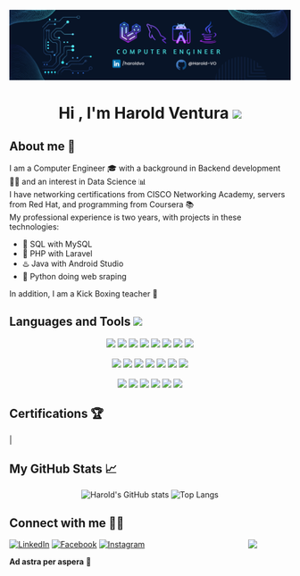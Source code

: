 [![ProfileBanner](https://github.com/Harold-VO/Harold-VO/blob/main/banner_haroldvo.png)](https://github.com/Harold-VO)
<h1 align="center"><b>Hi , I'm Harold Ventura </b><img src="https://media.giphy.com/media/hvRJCLFzcasrR4ia7z/giphy.gif" width="35"></h1>

## About me 📖
I am a Computer Engineer 🎓 with a background in Backend development 👨‍💻 and an interest in Data Science 📊 <br/>
I have networking certifications from CISCO Networking Academy, servers from Red Hat, and programming from Coursera 📚 <br/>
My professional experience is two years, with projects in these technologies:
<ul>
	<li>🐬 SQL with MySQL</li>
	<li>🐘 PHP with Laravel</li>
	<li>♨️ Java with Android Studio</li>
	<li>🐍 Python doing web sraping</li>
</ul>
In addition, I am a Kick Boxing teacher 🥊</p>

<h2> Languages and Tools <img src = "https://media2.giphy.com/media/QssGEmpkyEOhBCb7e1/giphy.gif?cid=ecf05e47a0n3gi1bfqntqmob8g9aid1oyj2wr3ds3mg700bl&rid=giphy.gif" width = 32px> </h2>
<div align="center">
	<code><img src="https://skillicons.dev/icons?i=html"></code>
	<code><img src="https://skillicons.dev/icons?i=css"></code>
	<code><img src="https://skillicons.dev/icons?i=js"></code>
	<code><img src="https://skillicons.dev/icons?i=php"></code>
	<code><img src="https://skillicons.dev/icons?i=mysql"></code>
	<code><img src="https://skillicons.dev/icons?i=java"></code>
	<code><img src="https://skillicons.dev/icons?i=python"></code>
	<code><img src="https://skillicons.dev/icons?i=cpp"></code>
	<br><br>
	<code><img src="https://skillicons.dev/icons?i=laravel"></code>
	<code><img src="https://skillicons.dev/icons?i=androidstudio"></code>
	<code><img src="https://skillicons.dev/icons?i=anaconda"></code>
	<code><img src="https://skillicons.dev/icons?i=arduino"></code>
	<code><img src="https://skillicons.dev/icons?i=postman"></code>
	<code><img src="https://skillicons.dev/icons?i=git"></code>
	<code><img src="https://skillicons.dev/icons?i=github"></code>
	<br><br>
	<code><img src="https://skillicons.dev/icons?i=windows"></code>
	<code><img src="https://skillicons.dev/icons?i=linux"></code>
	<code><img src="https://skillicons.dev/icons?i=redhat"></code>
	<code><img src="https://skillicons.dev/icons?i=vscode"></code>
	<code><img src="https://skillicons.dev/icons?i=figma"></code>
	<code><img src="https://skillicons.dev/icons?i=bootstrap"></code>
</div>

## Certifications 🏆

|

## My GitHub Stats 📈

<div align="center">

![Harold's GitHub stats](https://github-readme-stats.vercel.app/api?username=harold-vo&show_icons=true&theme=radical)
![Top Langs](https://github-readme-stats.vercel.app/api/top-langs/?username=harold-vo&layout=compact&theme=radical)

</div>

<h2> Connect with me 🙋‍♂️ </h2>

<div>

<img src = "https://media3.giphy.com/media/v1.Y2lkPTc5MGI3NjExYTd3cDR4ZmhpbjVuNHp6ZWswaTltbnZ3eDBydjZzODU0ZXdtaGFuOSZlcD12MV9pbnRlcm5hbF9naWZfYnlfaWQmY3Q9Zw/2IudUHdI075HL02Pkk/giphy.gif" align="right" width = 15% style="max-width: 100%; display: inline-block;">
	
[![LinkedIn](https://img.shields.io/badge/linkedin%20-%230077B5.svg?&style=for-the-badge&logo=linkedin&logoColor=white)](https://www.linkedin.com/in/haroldvo)
[![Facebook](https://img.shields.io/badge/facebook-%231877F2.svg?&style=for-the-badge&logo=facebook&logoColor=white)](https://facebook.com/harold.ventura.950286)
[![Instagram](https://img.shields.io/badge/instagram%20-%23E4405F.svg?&style=for-the-badge&logo=Instagram&logoColor=white)](https://instagram.com/harold__vo)

<p><b>Ad astra per aspera</b> 🌠</9>

</div>
